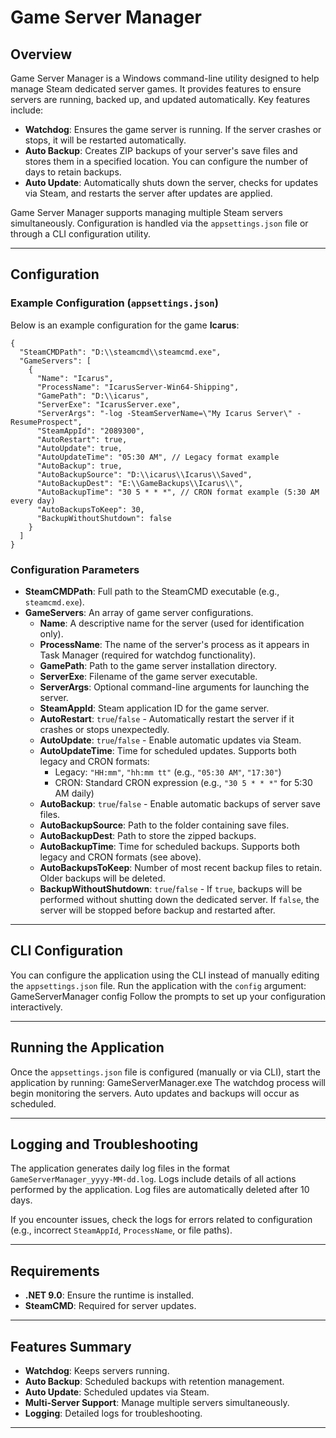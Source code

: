 # Game Server Manager

## Overview
Game Server Manager is a Windows command-line utility designed to help manage Steam dedicated server games. It provides features to ensure servers are running, backed up, and updated automatically. Key features include:

- **Watchdog**: Ensures the game server is running. If the server crashes or stops, it will be restarted automatically.
- **Auto Backup**: Creates ZIP backups of your server's save files and stores them in a specified location. You can configure the number of days to retain backups.
- **Auto Update**: Automatically shuts down the server, checks for updates via Steam, and restarts the server after updates are applied.

Game Server Manager supports managing multiple Steam servers simultaneously. Configuration is handled via the `appsettings.json` file or through a CLI configuration utility.

---

## Configuration

### Example Configuration (`appsettings.json`)
Below is an example configuration for the game **Icarus**:
```
{
  "SteamCMDPath": "D:\\steamcmd\\steamcmd.exe",
  "GameServers": [
    {
      "Name": "Icarus",
      "ProcessName": "IcarusServer-Win64-Shipping",
      "GamePath": "D:\\icarus",
      "ServerExe": "IcarusServer.exe",
      "ServerArgs": "-log -SteamServerName=\"My Icarus Server\" -ResumeProspect",
      "SteamAppId": "2089300",
      "AutoRestart": true,
      "AutoUpdate": true,
      "AutoUpdateTime": "05:30 AM", // Legacy format example
      "AutoBackup": true,
      "AutoBackupSource": "D:\\icarus\\Icarus\\Saved",
      "AutoBackupDest": "E:\\GameBackups\\Icarus\\",
      "AutoBackupTime": "30 5 * * *", // CRON format example (5:30 AM every day)
      "AutoBackupsToKeep": 30,
      "BackupWithoutShutdown": false
    }
  ]
}
```
### Configuration Parameters
- **SteamCMDPath**: Full path to the SteamCMD executable (e.g., `steamcmd.exe`).
- **GameServers**: An array of game server configurations.
  - **Name**: A descriptive name for the server (used for identification only).
  - **ProcessName**: The name of the server's process as it appears in Task Manager (required for watchdog functionality).
  - **GamePath**: Path to the game server installation directory.
  - **ServerExe**: Filename of the game server executable.
  - **ServerArgs**: Optional command-line arguments for launching the server.
  - **SteamAppId**: Steam application ID for the game server.
  - **AutoRestart**: `true`/`false` - Automatically restart the server if it crashes or stops unexpectedly.
  - **AutoUpdate**: `true`/`false` - Enable automatic updates via Steam.
  - **AutoUpdateTime**: Time for scheduled updates. Supports both legacy and CRON formats:
    - Legacy: `"HH:mm"`, `"hh:mm tt"` (e.g., `"05:30 AM"`, `"17:30"`)
    - CRON: Standard CRON expression (e.g., `"30 5 * * *"` for 5:30 AM daily)
  - **AutoBackup**: `true`/`false` - Enable automatic backups of server save files.
  - **AutoBackupSource**: Path to the folder containing save files.
  - **AutoBackupDest**: Path to store the zipped backups.
  - **AutoBackupTime**: Time for scheduled backups. Supports both legacy and CRON formats (see above).
  - **AutoBackupsToKeep**: Number of most recent backup files to retain. Older backups will be deleted.
  - **BackupWithoutShutdown**: `true`/`false` - If `true`, backups will be performed without shutting down the dedicated server. If `false`, the server will be stopped before backup and restarted after.

---

## CLI Configuration
You can configure the application using the CLI instead of manually editing the `appsettings.json` file. Run the application with the `config` argument:
GameServerManager config
Follow the prompts to set up your configuration interactively.

---

## Running the Application
Once the `appsettings.json` file is configured (manually or via CLI), start the application by running:
GameServerManager.exe
The watchdog process will begin monitoring the servers. Auto updates and backups will occur as scheduled.

---

## Logging and Troubleshooting
The application generates daily log files in the format `GameServerManager_yyyy-MM-dd.log`. Logs include details of all actions performed by the application. Log files are automatically deleted after 10 days.

If you encounter issues, check the logs for errors related to configuration (e.g., incorrect `SteamAppId`, `ProcessName`, or file paths).

---

## Requirements
- **.NET 9.0**: Ensure the runtime is installed.
- **SteamCMD**: Required for server updates.

---

## Features Summary
- **Watchdog**: Keeps servers running.
- **Auto Backup**: Scheduled backups with retention management.
- **Auto Update**: Scheduled updates via Steam.
- **Multi-Server Support**: Manage multiple servers simultaneously.
- **Logging**: Detailed logs for troubleshooting.

---






